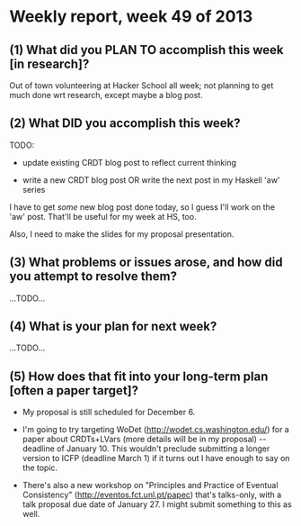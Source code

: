 # Weekly report, week 49 of 2013

## (1) What did you PLAN TO accomplish this week [in research]?

Out of town volunteering at Hacker School all week; not planning to
get much done wrt research, except maybe a blog post.

## (2) What DID you accomplish this week?

TODO:

  * update existing CRDT blog post to reflect current thinking
  
  * write a new CRDT blog post OR write the next post in my Haskell
    'aw' series
	
I have to get *some* new blog post done today, so I guess I'll work on
the 'aw' post.  That'll be useful for my week at HS, too.

Also, I need to make the slides for my proposal presentation.

## (3) What problems or issues arose, and how did you attempt to resolve them?

...TODO...

## (4) What is your plan for next week?

...TODO...

## (5) How does that fit into your long-term plan [often a paper target]?

  * My proposal is still scheduled for December 6.

  * I'm going to try targeting WoDet (http://wodet.cs.washington.edu/)
    for a paper about CRDTs+LVars (more details will be in my
    proposal) -- deadline of January 10.  This wouldn't preclude
    submitting a longer version to ICFP (deadline March 1) if it turns
    out I have enough to say on the topic.

  * There's also a new workshop on "Principles and Practice of
    Eventual Consistency" (http://eventos.fct.unl.pt/papec) that's
    talks-only, with a talk proposal due date of January 27.  I might
    submit something to this as well.
